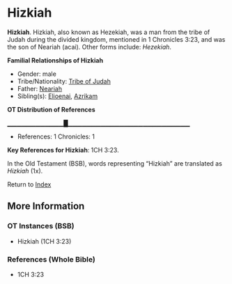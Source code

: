 # Hizkiah
**Hizkiah**. 
Hizkiah, also known as Hezekiah, was a man from the tribe of Judah during the divided kingdom, mentioned in 1 Chronicles 3:23, and was the son of Neariah (acai). 
Other forms include: 
*Hezekiah*. 




**Familial Relationships of Hizkiah**


* Gender: male
* Tribe/Nationality: [Tribe of Judah](../../../groups/md/acai/Judah.md)
* Father: [Neariah](Neariah.md)
* Sibling(s): [Elioenai](Elioenai.md), [Azrikam](Azrikam.md)


**OT Distribution of References**

▁▁▁▁▁▁▁▁▁▁▁▁█▁▁▁▁▁▁▁▁▁▁▁▁▁▁▁▁▁▁▁▁▁▁▁▁▁▁
* References: 1 Chronicles: 1



**Key References for Hizkiah**: 
1CH 3:23. 


In the Old Testament (BSB), words representing “Hizkiah” are translated as 
*Hizkiah* (1x). 




Return to [Index](00-Index.md)

## More Information

### OT Instances (BSB)

* Hizkiah (1CH 3:23)



### References (Whole Bible)

* 1CH 3:23



